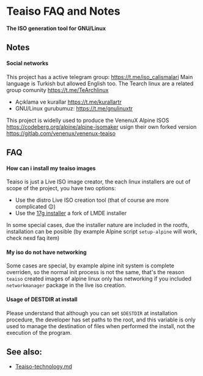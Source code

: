 Teaiso FAQ and Notes
=======

**The ISO generation tool for GNU/Linux**

## Notes

#### Social networks

This project has a active telegram group: https://t.me/iso_calismalari Main language is Turkish but allowed English too. The Tearch linux are a related group comunity https://t.me/TeArchlinux

* Açıklama ve kurallar https://t.me/kurallartr
* GNU/Linux gurubumuz: https://t.me/gnulinuxtr

This project is widelly used to produce the VenenuX Alpine ISOS https://codeberg.org/alpine/alpine-isomaker usign their own forked version https://gitlab.com/venenux/venenux-teaiso

## FAQ

#### How can i install my teaiso images

Teaiso is just a Live ISO image creator, the each linux installers are out of scope of the project, you have two options:

- Use the distro Live ISO creation tool (that of course are more complicated 😌)
- Use the [17g installer](http://gitlab.com/ggggggggggggggggg/17g) a fork of LMDE installer

In some special cases, due the installer nature are included in the rootfs, installation 
can be posible (by example Alpine script `setup-alpine` will work, check nexd faq item)

#### My iso do not have networking

Some cases are special, by example alpine init system is complete overriden, so the normal 
init process is not the same, that's the reason `teaiso` created images of alpine linux 
only has networking if you included `networkmanager` package in the live iso creation.

#### Usage of DESTDIR at install

Please understand that although you can set `$DESTDIR` at installation procedure, 
the developer has set paths to the root, and this variable is only used to manage 
the destination of files when performed the install, not the execution of the program.

## See also:

* [Teaiso-technology.md](Teaiso-technology.md)

